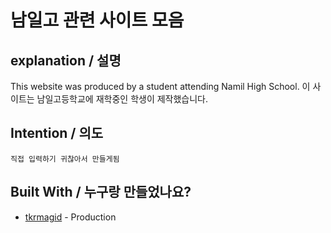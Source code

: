 # 남일고 관련 사이트 모음

## explanation / 설명
This website was produced by a student attending Namil High School.
이 사이트는 남일고등학교에 재학중인 학생이 제작했습니다.

## Intention / 의도
`
직접 입력하기 귀찮아서 만들게됨
`

## Built With / 누구랑 만들었나요?

* [tkrmagid](https://github.com/asd10384) - Production

